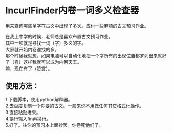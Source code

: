 # IncurlFinder内卷一词多义检查器
用来查询哪些单字在古文中出现了多次。应付一些麻烦的古文预习作业。


在我上中学的时候，老师总是喜欢布置古文预习作业。  
其中一项就是寻找一词（字）多义的字。  
大家就开始内卷谁找的多。  
那个时候我就想，如果电脑可以自动化地把一个字所有的出现位置都罗列出来就好了（喜）这样我就可以成为内卷天王。  
嘛，现在有了（赞赏）。  

## 使用方法：

1.下载脚本，使用python解释器。  
2.去百度复制一个你要的古文。一般来说不用做任何其它格式化操作。  
3.直接粘贴进来。  
4.换行输入fin再换行。  
5.好了。往你的预习本上面抄罢。你卷死他们了。  

